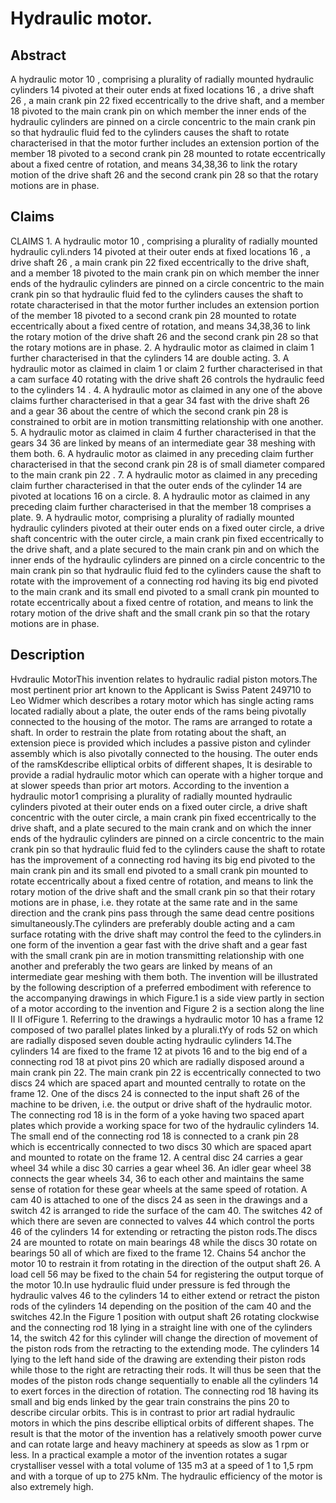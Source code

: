# Hydraulic motor.

## Abstract
A hydraulic motor 10 , comprising a plurality of radially mounted hydraulic cylinders 14 pivoted at their outer ends at fixed locations 16 , a drive shaft 26 , a main crank pin 22 fixed eccentrically to the drive shaft, and a member 18 pivoted to the main crank pin on which member the inner ends of the hydraulic cylinders are pinned on a circle concentric to the main crank pin so that hydraulic fluid fed to the cylinders causes the shaft to rotate characterised in that the motor further includes an extension portion of the member 18 pivoted to a second crank pin 28 mounted to rotate eccentrically about a fixed centre of rotation, and means 34,38,36 to link the rotary motion of the drive shaft 26 and the second crank pin 28 so that the rotary motions are in phase.

## Claims
CLAIMS 1. A hydraulic motor 10 , comprising a plurality of radially mounted hydraulic cyli.nders 14 pivoted at their outer ends at fixed locations 16 , a drive shaft 26 , a main crank pin 22 fixed eccentrically to the drive shaft, and a member 18 pivoted to the main crank pin on which member the inner ends of the hydraulic cylinders are pinned on a circle concentric to the main crank pin so that hydraulic fluid fed to the cylinders causes the shaft to rotate characterised in that the motor further includes an extension portion of the member 18 pivoted to a second crank pin 28 mounted to rotate eccentrically about a fixed centre of rotation, and means 34,38,36 to link the rotary motion of the drive shaft 26 and the second crank pin 28 so that the rotary motions are in phase. 2. A hydraulic motor as claimed in claim 1 further characterised in that the cylinders 14 are double acting. 3. A hydraulic motor as claimed in claim 1 or claim 2 further characterised in that a cam surface 40 rotating with the drive shaft 26 controls the hydraulic feed to the cylinders 14 . 4. A hydraulic motor as claimed in any one of the above claims further characterised in that a gear 34 fast with the drive shaft 26 and a gear 36 about the centre of which the second crank pin 28 is constrained to orbit are in motion transmitting relationship with one another. 5. A hydraulic motor as claimed in claim 4 further characterised in that the gears 34 36 are linked by means of an intermediate gear 38 meshing with them both. 6. A hydraulic motor as claimed in any preceding claim further characterised in that the second crank pin 28 is of small diameter compared to the main crank pin 22 . 7. A hydraulic motor as claimed in any preceding claim further characterised in that the outer ends of the cylinder 14 are pivoted at locations 16 on a circle. 8. A hydraulic motor as claimed in any preceding claim further characterised in that the member 18 comprises a plate. 9. A hydraulic motor, comprising a plurality of radially mounted hydraulic cylinders pivoted at their outer ends on a fixed outer circle, a drive shaft concentric with the outer circle, a main crank pin fixed eccentrically to the drive shaft, and a plate secured to the main crank pin and on which the inner ends of the hydraulic cylinders are pinned on a circle concentric to the main crank pin so that hydraulic fluid fed to the cylinders cause the shaft to rotate with the improvement of a connecting rod having its big end pivoted to the main crank and its small end pivoted to a small crank pin mounted to rotate eccentrically about a fixed centre of rotation, and means to link the rotary motion of the drive shaft and the small crank pin so that the rotary motions are in phase.

## Description
Hvdraulic MotorThis invention relates to hydraulic radial piston motors.The most pertinent prior art known to the Applicant is Swiss Patent 249710 to Leo Widmer which describes a rotary motor which has single acting rams located radially about a plate, the outer ends of the rams being pivotally connected to the housing of the motor. The rams are arranged to rotate a shaft. In order to restrain the plate from rotating about the shaft, an extension piece is provided which includes a passive piston and cylinder assembly which is also pivotally connected to the housing. The outer ends of the ramsKdescribe elliptical orbits of different shapes, It is desirable to provide a radial hydraulic motor which can operate with a higher torque and at slower speeds than prior art motors. According to the invention a hydraulic motor1 comprising a plurality of radially mounted hydraulic cylinders pivoted at their outer ends on a fixed outer circle, a drive shaft concentric with the outer circle, a main crank pin fixed eccentrically to the drive shaft, and a plate secured to the main crank and on which the inner ends of the hydraulic cylinders are pinned on a circle concentric to the main crank pin so that hydraulic fluid fed to the cylinders cause the shaft to rotate has the improvement of a connecting rod having its big end pivoted to the main crank pin and its small end pivoted to a small crank pin mounted to rotate eccentrically about a fixed centre of rotation, and means to link the rotary motion of the drive shaft and the small crank pin so that their rotary motions are in phase, i.e. they rotate at the same rate and in the same direction and the crank pins pass through the same dead centre positions simultaneously.The cylinders are preferably double acting and a cam surface rotating with the drive shaft may control the feed to the cylinders.in one form of the invention a gear fast with the drive shaft and a gear fast with the small crank pin are in motion transmitting relationship with one another and preferably the two gears are linked by means of an intermediate gear meshing with them both. The invention will be illustrated by the following description of a preferred embodiment with reference to the accompanying drawings in which Figure.1 is a side view partly in section of a motor according to the invention and Figure 2 is a section along the line II II ofFigure 1. Referring to the drawings a hydraulic motor 10 has a frame 12 composed of two parallel plates linked by a plurali.tYy of rods 52 on which are radially disposed seven double acting hydraulic cylinders 14.The cylinders 14 are fixed to the frame 12 at pivots 16 and to the big end of a connecting rod 18 at pivot pins 20 which are radially disposed around a main crank pin 22. The main crank pin 22 is eccentrically connected to two discs 24 which are spaced apart and mounted centrally to rotate on the frame 12. One of the discs 24 is connected to the input shaft 26 of the machine to be driven, i.e. the output or drive shaft of the hydraulic motor. The connecting rod 18 is in the form of a yoke having two spaced apart plates which provide a working space for two of the hydraulic cylinders 14. The small end of the connecting rod 18 is connected to a crank pin 28 which is eccentrically connected to two discs 30 which are spaced apart and mounted to rotate on the frame 12. A central disc 24 carries a gear wheel 34 while a disc 30 carries a gear wheel 36. An idler gear wheel 38 connects the gear wheels 34, 36 to each other and maintains the same sense of rotation for these gear wheels at the same speed of rotation. A cam 40 is attached to one of the discs 24 as seen in the drawings and a switch 42 is arranged to ride the surface of the cam 40. The switches 42 of which there are seven are connected to valves 44 which control the ports 46 of the cylinders 14 for extending or retracting the piston rods.The discs 24 are mounted to rotate on main bearings 48 while the discs 30 rotate on bearings 50 all of which are fixed to the frame 12. Chains 54 anchor the motor 10 to restrain it from rotating in the direction of the output shaft 26. A load cell 56 may be fixed to the chain 54 for registering the output torque of the motor 10.In use hydraulic fluid under pressure is fed through the hydraulic valves 46 to the cylinders 14 to either extend or retract the piston rods of the cylinders 14 depending on the position of the cam 40 and the switches 42.In the Figure 1 position with output shaft 26 rotating clockwise and the connecting rod 18 lying in a straight line with one of the cylinders 14, the switch 42 for this cylinder will change the direction of movement of the piston rods from the retracting to the extending mode. The cylinders 14 lying to the left hand side of the drawing are extending their piston rods while those to the right are retracting their rods. It will thus be seen that the modes of the piston rods change sequentially to enable all the cylinders 14 to exert forces in the direction of rotation. The connecting rod 18 having its small and big ends linked by the gear train constrains the pins 20 to describe circular orbits. This is in contrast to prior art radial hydraulic motors in which the pins describe elliptical orbits of different shapes. The result is that the motor of the invention has a relatively smooth power curve and can rotate large and heavy machinery at speeds as slow as 1 rpm or less. In a practical example a motor of the invention rotates a sugar crystalliser vessel with a total volume of 135 m3 at a speed of 1 to 1,5 rpm and with a torque of up to 275 kNm. The hydraulic efficiency of the motor is also extremely high.